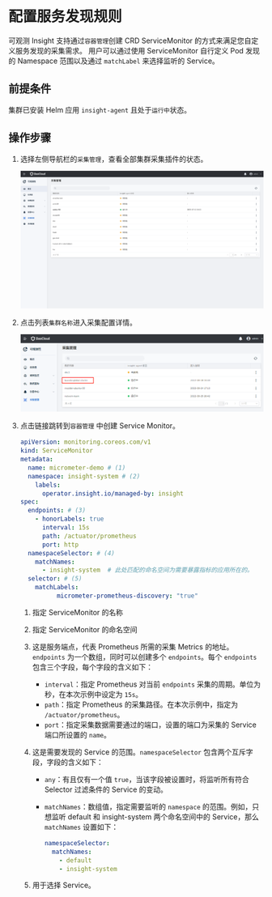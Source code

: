 # 配置服务发现规则

可观测 Insight 支持通过`容器管理`创建 CRD ServiceMonitor 的方式来满足您自定义服务发现的采集需求。
用户可以通过使用 ServiceMonitor 自行定义 Pod 发现的 Namespace 范围以及通过 `matchLabel` 来选择监听的 Service。

## 前提条件

集群已安装 Helm 应用 `insight-agent` 且处于`运行中`状态。

## 操作步骤

1. 选择左侧导航栏的`采集管理`，查看全部集群采集插件的状态。

    ![集群列表](../../images/collectmanage02.png)

2. 点击列表`集群名称`进入采集配置详情。

    ![集群列表](../../images/service-discover.png)

3. 点击链接跳转到`容器管理` 中创建 Service Monitor。

	```yaml
	apiVersion: monitoring.coreos.com/v1
	kind: ServiceMonitor
	metadata:
	  name: micrometer-demo # (1)
	  namespace: insight-system # (2)
	    labels: 
	      operator.insight.io/managed-by: insight
	spec:
	  endpoints: # (3)
	    - honorLabels: true
	      interval: 15s
	      path: /actuator/prometheus
	      port: http
	  namespaceSelector: # (4)
	    matchNames:
	      - insight-system  # 此处匹配的命名空间为需要暴露指标的应用所在的。
	  selector: # (5)
	    matchLabels:
              micrometer-prometheus-discovery: "true"
	```

	1. 指定 ServiceMonitor 的名称
	2. 指定 ServiceMonitor 的命名空间
	3. 这是服务端点，代表 Prometheus 所需的采集 Metrics 的地址。`endpoints` 为一个数组，同时可以创建多个 `endpoints`。每个 `endpoints` 包含三个字段，每个字段的含义如下：

	  	- `interval`：指定 Prometheus 对当前 `endpoints` 采集的周期。单位为秒，在本次示例中设定为 `15s`。
	  	- `path`：指定 Prometheus 的采集路径。在本次示例中，指定为 `/actuator/prometheus`。
	  	- `port`：指定采集数据需要通过的端口，设置的端口为采集的 Service 端口所设置的 `name`。

	4. 这是需要发现的 Service 的范围。`namespaceSelector` 包含两个互斥字段，字段的含义如下：

	  	- `any`：有且仅有一个值 `true`，当该字段被设置时，将监听所有符合 Selector 过滤条件的 Service 的变动。
	 	- `matchNames`：数组值，指定需要监听的 `namespace` 的范围。例如，只想监听 default 和 insight-system 两个命名空间中的 Service，那么 `matchNames` 设置如下：

			```yaml
			namespaceSelector:
			  matchNames:
			    - default
			    - insight-system
			```

	5. 用于选择 Service。
